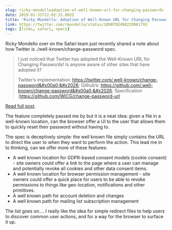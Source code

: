 ```yaml
---
slug: ricky-mondelloadoption-of-well-known-url-for-changing-passwords
date: 2019-01-31T22:02:32.092Z
title: 'Ricky Mondello: Adoption of Well-Known URL for Changing Passwords'
link: https://twitter.com/rmondello/status/1090702498220961793
tags: [links, safari, specs]
---
```

Ricky Mondello over on the Safari team just recently shared a note about how Twitter is ./well-known/change-password spec.

> I just noticed that Twitter has adopted the Well-Known URL for Changing Passwords! Is anyone aware of other sites that have adopted it?
> 
> Twitter&#x2019;s implementation: https://twitter.com/.well-known/change-password&#x00a0;&#x2026;
> Github&#x2019;s: https://github.com/.well-known/change-password&#x00a0;&#x2026;
> Specification :https://github.com/WICG/change-password-url

[Read full post](https://twitter.com/rmondello/status/1090702498220961793).

The feature completely passed me by but it is a neat idea: given a file in a well-known location, can the browser offer a UI to  the user that allows them to quickly reset their password without having to.

The spec is deceptively simple: the well known file simply contains the URL to direct the user to when they want to perform the action. This lead me in to thinking, can we offer more of these features:

* A well known location for GDPR-based consent models (cookie consent) - site owners could offer a link to the page where a user can manage and potentially revoke all cookies and other data consent items.
* A well known location for browser permission management - site owners could offer a quick place for users to be able to revoke permissions to things like geo-location, notifications and other primitives.
* A well known path for account deletion and changes
* A well known path for mailing list subscription management

The list goes on.... I really like the idea for simple redirect files to help users to discover common user actions, and for a way for the browser to surface it up.
